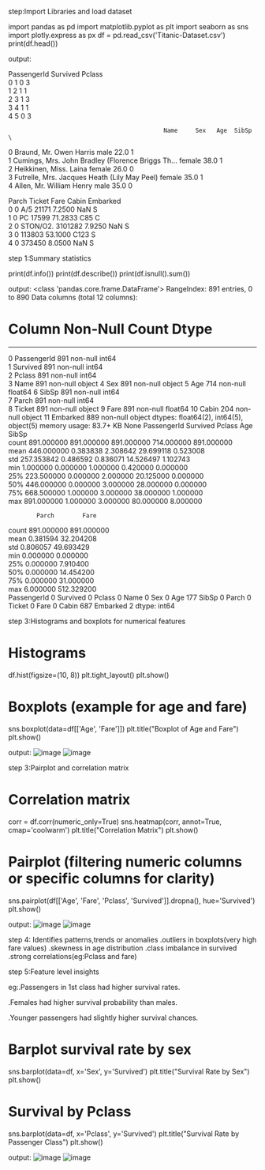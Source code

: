 step:Import Libraries and load dataset

import pandas as pd
import matplotlib.pyplot as plt
import seaborn as sns
import plotly.express as px
df = pd.read_csv('Titanic-Dataset.csv')
print(df.head())

output:

  PassengerId  Survived  Pclass  \
0            1         0       3   
1            2         1       1   
2            3         1       3   
3            4         1       1   
4            5         0       3   

                                                Name     Sex   Age  SibSp  \
0                            Braund, Mr. Owen Harris    male  22.0      1   
1  Cumings, Mrs. John Bradley (Florence Briggs Th...  female  38.0      1   
2                             Heikkinen, Miss. Laina  female  26.0      0   
3       Futrelle, Mrs. Jacques Heath (Lily May Peel)  female  35.0      1   
4                           Allen, Mr. William Henry    male  35.0      0   

   Parch            Ticket     Fare Cabin Embarked  
0      0         A/5 21171   7.2500   NaN        S  
1      0          PC 17599  71.2833   C85        C  
2      0  STON/O2. 3101282   7.9250   NaN        S  
3      0            113803  53.1000  C123        S  
4      0            373450   8.0500   NaN        S  


step 1:Summary statistics


print(df.info())
print(df.describe())
print(df.isnull().sum())

output:
<class 'pandas.core.frame.DataFrame'>
RangeIndex: 891 entries, 0 to 890
Data columns (total 12 columns):
 #   Column       Non-Null Count  Dtype  
---  ------       --------------  -----  
 0   PassengerId  891 non-null    int64  
 1   Survived     891 non-null    int64  
 2   Pclass       891 non-null    int64  
 3   Name         891 non-null    object 
 4   Sex          891 non-null    object 
 5   Age          714 non-null    float64
 6   SibSp        891 non-null    int64  
 7   Parch        891 non-null    int64  
 8   Ticket       891 non-null    object 
 9   Fare         891 non-null    float64
 10  Cabin        204 non-null    object 
 11  Embarked     889 non-null    object 
dtypes: float64(2), int64(5), object(5)
memory usage: 83.7+ KB
None
       PassengerId    Survived      Pclass         Age       SibSp  \
count   891.000000  891.000000  891.000000  714.000000  891.000000   
mean    446.000000    0.383838    2.308642   29.699118    0.523008   
std     257.353842    0.486592    0.836071   14.526497    1.102743   
min       1.000000    0.000000    1.000000    0.420000    0.000000   
25%     223.500000    0.000000    2.000000   20.125000    0.000000   
50%     446.000000    0.000000    3.000000   28.000000    0.000000   
75%     668.500000    1.000000    3.000000   38.000000    1.000000   
max     891.000000    1.000000    3.000000   80.000000    8.000000   

            Parch        Fare  
count  891.000000  891.000000  
mean     0.381594   32.204208  
std      0.806057   49.693429  
min      0.000000    0.000000  
25%      0.000000    7.910400  
50%      0.000000   14.454200  
75%      0.000000   31.000000  
max      6.000000  512.329200  
PassengerId      0
Survived         0
Pclass           0
Name             0
Sex              0
Age            177
SibSp            0
Parch            0
Ticket           0
Fare             0
Cabin          687
Embarked         2
dtype: int64

step 3:Histograms and boxplots for numerical features

# Histograms
df.hist(figsize=(10, 8))
plt.tight_layout()
plt.show()

# Boxplots (example for age and fare)
sns.boxplot(data=df[['Age', 'Fare']])
plt.title("Boxplot of Age and Fare")
plt.show()

output:
![image](https://github.com/user-attachments/assets/cfd9e686-cf88-4c2d-a3b4-3b8f5301e3ba)
![image](https://github.com/user-attachments/assets/462707d0-620b-4e88-982f-2178d0e9b73f)

step 3:Pairplot and correlation matrix

# Correlation matrix
corr = df.corr(numeric_only=True)
sns.heatmap(corr, annot=True, cmap='coolwarm')
plt.title("Correlation Matrix")
plt.show()

# Pairplot (filtering numeric columns or specific columns for clarity)
sns.pairplot(df[['Age', 'Fare', 'Pclass', 'Survived']].dropna(), hue='Survived')
plt.show()

output:
![image](https://github.com/user-attachments/assets/2c3da487-cf54-4978-b4df-be653e236c3f)
![image](https://github.com/user-attachments/assets/4a371827-7453-45d6-a299-2198eb00d5c7)

step 4: Identifies patterns,trends or anomalies
.outliers in boxplots(very high fare values)
.skewness in age distribution
.class imbalance in survived
.strong correlations(eg:Pclass and fare)

step 5:Feature level insights

eg:.Passengers in 1st class had higher survival rates.

   .Females had higher survival probability than males.

   .Younger passengers had slightly higher survival chances.

   # Barplot survival rate by sex
sns.barplot(data=df, x='Sex', y='Survived')
plt.title("Survival Rate by Sex")
plt.show()

# Survival by Pclass
sns.barplot(data=df, x='Pclass', y='Survived')
plt.title("Survival Rate by Passenger Class")
plt.show()

output:
![image](https://github.com/user-attachments/assets/dd3a9959-984f-4053-ac8b-c0457356d151)
![image](https://github.com/user-attachments/assets/f4e5d961-0a40-4ee7-84bd-b1a767dce7b1)
















